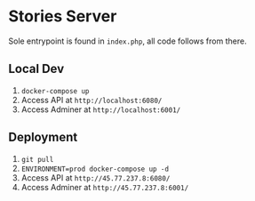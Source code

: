 # Stories Server

Sole entrypoint is found in `index.php`, all code follows from there.

## Local Dev

1. `docker-compose up`
2. Access API at `http://localhost:6080/`
3. Access Adminer at `http://localhost:6001/`

## Deployment

1. `git pull`
2. `ENVIRONMENT=prod docker-compose up -d`
3. Access API at `http://45.77.237.8:6080/`
4. Access Adminer at `http://45.77.237.8:6001/`